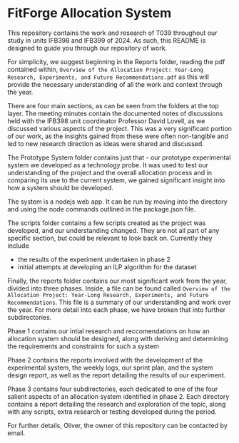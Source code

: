 # FitForge Allocation System

This repository contains the work and research of T039 throughout our study in units IFB398 and IFB399 of 2024. As such, this README is designed to guide you through our repository of work.

For simplicity, we suggest beginning in the Reports folder, reading the pdf contained within, `Overview of the Allocation Project: Year-Long Research, Experiments, and Future Recommendations.pdf` as this will provide the necessary understanding of all the work and context through the year.

There are four main sections, as can be seen from the folders at the top layer. The meeting minutes contain the documented notes of discussions held with the IFB398 unit coordinator Professor David Lovell, as we discussed various aspects of the project. This was a very significant portion of our work, as the insights gained from these were often non-tangible and led to new research direction as ideas were shared and discussed.

The Prototype System folder contains just that - our prototype experimental system we developed as a technology probe. It was used to test our understanding of the project and the overall allocation process and in comparing its use to the current system, we gained significant insight into how a system should be developed.

The system is a nodejs web app. It can be run by moving into the directory and using the node commands outlined in the package.json file.

The scripts folder contains a few scripts created as the project was developed, and our understanding changed. They are not all part of any specific section, but could be relevant to look back on. Currently they include
- the results of the experiment undertaken in phase 2
- initial attempts at developing an ILP algorithm for the dataset

Finally, the reports folder contains our most significant work from the year, divided into three phases. Inside, a file can be found called `Overview of the Allocation Project: Year-Long Research, Experiments, and Future Recommendations`. This file is a summary of our understanding and work over the year. For more detail into each phase, we have broken that into further subdirectories.

Phase 1 contains our intial research and reccomendations on how an allocation system should be designed, along with deriving and determining the requirements and constraints for such a system

Phase 2 contains the reports involved with the development of the experimental system, the weekly logs, our sprint plan, and the system design report, as well as the report detailing the results of our experiment.

Phase 3 contains four subdirectories, each dedicated to one of the four salient aspects of an allocation system identified in phase 2. Each directory contains a report detailing the research and exploration of the topic, along with any scripts, extra research or testing developed during the period.

For further details, Oliver, the owner of this repository can be contacted by email.
